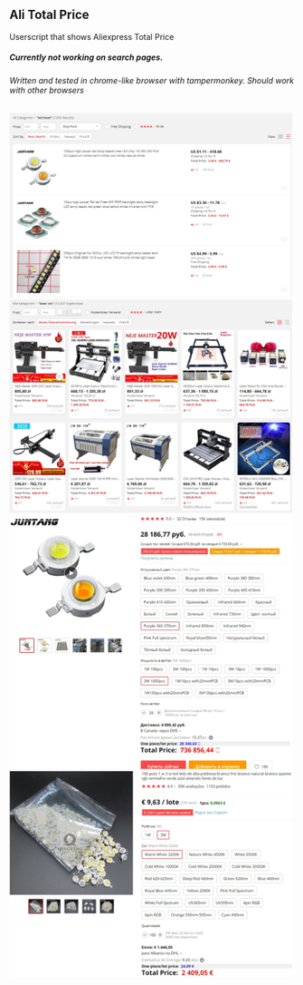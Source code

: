 ## Ali Total Price
Userscript that shows Aliexpress Total Price
##### Currently not working on search pages. 
###### Written and tested in chrome-like browser with tampermonkey. Should work with other browsers 

<img src="images/20200225_16-23-54.jpg" width="500">
<img src="images/20200225_16-25-55.jpg" width="500">
<img src="images/20200225_16-34-41.jpg" width="500">
<img src="images/20200225_16-37-26.jpg" width="500">
